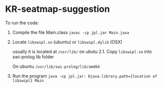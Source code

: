 # KR-seatmap-suggestion

To run the code:
  1. Compile the file Main.class
      `javac -cp jpl.jar Main.java`
  2. Locate `libswipl.so` (ubuntu) or `libswipl.dylib` (OSX)
      
     usually it is located at `/usr/lib/` on ubutu
    2.1. Copy `libswipl.so` into swi-prolog lib folder
        
       On ubuntu `/usr/lib/swi-prolog/lib/amd64`
  3. Run the program
      `java -cp jpl.jar: Djava.library.path={location of libswipl} Main`
